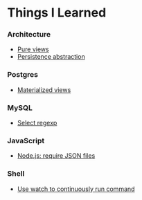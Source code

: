 Things I Learned
================


### Architecture

* [Pure views](https://github.com/jstaffans/til/blob/master/architecture/pure_views.md)
* [Persistence abstraction](https://github.com/jstaffans/til/blob/master/architecture/persistence_abstraction.md)

### Postgres 

* [Materialized views](https://github.com/jstaffans/til/blob/master/postgres/materialized_views.md)

### MySQL 

* [Select regexp](https://github.com/jstaffans/til/blob/master/mysql/select_regexp.md)

### JavaScript

* [Node.js: require JSON files](https://github.com/jstaffans/til/blob/master/js/require_json.md)

### Shell

* [Use watch to continuously run command](https://github.com/jstaffans/til/blob/master/shell/watch.md)

